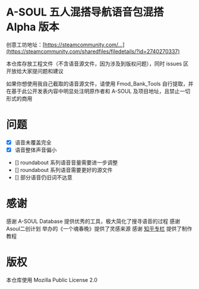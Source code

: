# A-SOUL 五人混搭导航语音包混搭 Alpha 版本

创意工坊地址：[https://steamcommunity.com/...](https://steamcommunity.com/sharedfiles/filedetails/?id=2740270337)

本仓库存放工程文件（不含语音源文件，因为涉及到版权问题），同时 issues 区开放给大家提问题和建议

如果你想使用我自己截取的语音源文件，请使用 Fmod\_Bank\_Tools 自行提取，并在基于此公开发表内容中明显处注明原作者和 A-SOUL 及项目地址，且禁止一切形式的商用

# 问题

- [x] 语音未覆盖完全
- [x] 语音整体声音偏小
- [] roundabout 系列语音音量需要进一步调整
- [] roundabout 系列语音需要更好的源文件
- [] 部分语音仍旧词不达意

# 感谢


感谢 A-SOUL Database 提供优秀的工具，极大简化了搜寻语音的过程
感谢 Asoul二创计划 举办的《一个魂春晚》提供了灵感来源
感谢 [知乎专栏](https://zhuanlan.zhihu.com/p/462410193) 提供了制作教程

# 版权

本仓库使用 Mozilla Public License 2.0
